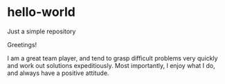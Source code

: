 # hello-world
Just a simple repository

Greetings!

I am a great team player, and tend to grasp difficult problems very quickly and work out solutions expeditiously. 
Most importantly, I enjoy what I do, and always have a positive attitude. 
